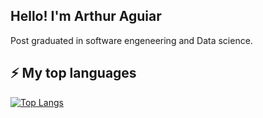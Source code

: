 <h2> Hello! I'm Arthur Aguiar </h2>

Post graduated in software engeneering and Data science. </br>

## ⚡ My top languages
[![Top Langs](https://github-readme-stats.vercel.app/api/top-langs/?username=Aguiar575&layout=compact&theme=synthwave&langs_count=15&count_private=true)](https://github.com/anuraghazra/github-readme-stats)
